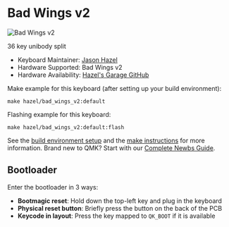 # Bad Wings v2

![Bad Wings v2](https://i.imgur.com/8uCHotK.jpeg)

36 key unibody split

* Keyboard Maintainer: [Jason Hazel](https://github.com/jasonhazel)
* Hardware Supported: Bad Wings v2
* Hardware Availability: [Hazel's Garage GitHub](https://github.com/hazels-garage/bad-wings/tree/master/v2)

Make example for this keyboard (after setting up your build environment):

    make hazel/bad_wings_v2:default

Flashing example for this keyboard:

    make hazel/bad_wings_v2:default:flash

See the [build environment setup](https://docs.qmk.fm/#/getting_started_build_tools) and the [make instructions](https://docs.qmk.fm/#/getting_started_make_guide) for more information. Brand new to QMK? Start with our [Complete Newbs Guide](https://docs.qmk.fm/#/newbs).

## Bootloader

Enter the bootloader in 3 ways:

* **Bootmagic reset**: Hold down the top-left key and plug in the keyboard
* **Physical reset button**: Briefly press the button on the back of the PCB
* **Keycode in layout**: Press the key mapped to `QK_BOOT` if it is available

